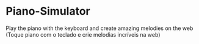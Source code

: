 # Piano-Simulator
Play the piano with the keyboard and create amazing melodies on the web (Toque piano com o teclado e crie melodias incríveis na web)
